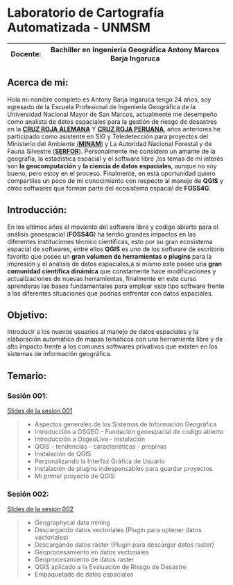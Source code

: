 # Laboratorio de Cartografía Automatizada - UNMSM

Docente: | Bachiller en Ingeniería Geográfica Antony Marcos Barja Ingaruca
------------ | -------------

## Acerca de mi: 

Hola mi nombre completo es Antony Barja Ingaruca tengo 24 años, soy egresado de la Escuela Profesional de Ingeniería Geográfica de la Universidad Nacional Mayor de San Marcos, actualmente me desempeño como analista de datos espaciales para la gestión de riesgo de desastres en la [**CRUZ ROJA ALEMANA**](https://media.ifrc.org/ifrc/where-we-work/europe-and-central-asia/german-red-cross/) Y [**CRUZ ROJA PERUANA**](http://www.cruzroja.org.pe/), años anteriores he participado como asistente en SIG y Teledetección para proyectos del Ministerio del Ambiente [(**MINAM**)](http://geoservidor.minam.gob.pe/) y La Autoridad Nacional Forestal y de Fauna Silvestre [(**SERFOR**)](https://sinia.minam.gob.pe/fuente-informacion/servicio-forestal-fauna-silvestre-serfor).
Personalmente me considero un amante de la geografía, la estadística espacial y el software libre ,los temas de mi interés son **la geocomputación** y **la ciencia de datos espaciales**, aunque no soy bueno, pero estoy en el proceso.
Finalmente, en está oportunidad quiero compartiles un poco de mi conocimiento con respecto al manejo de **QGIS** y otros softwares que forman parte del ecosistema  espacial de **FOSS4G**.

## Introducción:  
En los ultimos años el moviento del software libre y codigo abierto para el análisis geoespacial (**FOSS4G**) ha tendio grandes impactos en las diferentes instituciones técnico científicas, esto por su gran ecosistema espacial de softwares, entre ellos **QGIS** es uno de los software de escritorio favorito que posee un **gran volumen de herramientas o plugins** para la impresión y el análisis de datos espaciales,a si mismo este posee una **gran comunidad científica dinámica** que constamente hace modificaciones y actualizaciones de nuevas herramientas, finalmente en este curso aprenderas las bases fundamentales para emplear este tipo software frente a las diferentes situaciones que podrías enfrentar con datos espaciales.


## Objetivo:
Introducir a los nuevos usuarios al manejo de datos espaciales y la elaboración automática de mapas temáticos con una herramienta libre y de alto impacto frente a los comunes softwares privativos que existen en los sistemas de información geográfica.

## Temario: 	
### Sesión 001:
[Slides de la sesion 001](https://barja8.github.io/OsgeoLiveUNMSM/Sesión01/Slide.html)
 > * Aspectos generales de los Sistemas de Información Geográfica
 > * Introducción a OSGEO - Fundación geoespacial de codigo abierto
 > * Introducción a OsgeoLive - instalación 
 > * QGIS - tendencias - características - propinas
 > * Instalación de QGIS
 > * Perzonalizando la Interfaz Gráfica de Usuario 
 > * Instalación de plugins indespensables para guardar proyectos
 > * Mi primer proyecto de QGIS
### Sesión 002:
[Slides de la sesion 002](https://barja8.github.io/OsgeoLiveUNMSM/Sesi%C3%B3n02/Slide.html#1)
 > * Geographycal data mining 
 > * Descargando datos vectoriales (Plugin para optener datos vectoriales)
 > * Descargando datos raster (Plugin para descargar datos raster)
 > * Geoprocesamiento en datos vectoriales 
 > * Geoprocesamiento de datos raster
 > * QGIS aplicado a la Evaluación de Riesgo de Desastre
 > * Empaquetado de datos espaciales
 
 
 
 
 
